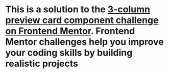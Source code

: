 # This is a solution to the [3-column preview card component challenge on Frontend Mentor](https://www.frontendmentor.io/challenges/3column-preview-card-component-pH92eAR2-). Frontend Mentor challenges help you improve your coding skills by building realistic projects

<div align='center>
    <img src="Screenshot.png">
</div>

### Built with - Semantic HTML5 markup
               - CSS custom properties
               - CSS Grid

Live Site URL: [](https://your-live-site-url.com)
